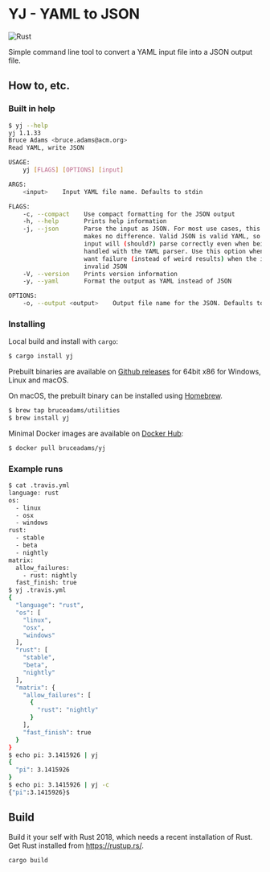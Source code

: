 # YJ - YAML to JSON
![Rust](https://github.com/bruceadams/yj/workflows/Rust/badge.svg)

Simple command line tool to convert a YAML input file into a JSON output file.

## How to, etc.

### Built in help

```bash
$ yj --help
yj 1.1.33
Bruce Adams <bruce.adams@acm.org>
Read YAML, write JSON

USAGE:
    yj [FLAGS] [OPTIONS] [input]

ARGS:
    <input>    Input YAML file name. Defaults to stdin

FLAGS:
    -c, --compact    Use compact formatting for the JSON output
    -h, --help       Prints help information
    -j, --json       Parse the input as JSON. For most use cases, this option
                     makes no difference. Valid JSON is valid YAML, so JSON
                     input will (should?) parse correctly even when being
                     handled with the YAML parser. Use this option when you
                     want failure (instead of weird results) when the input is
                     invalid JSON
    -V, --version    Prints version information
    -y, --yaml       Format the output as YAML instead of JSON

OPTIONS:
    -o, --output <output>    Output file name for the JSON. Defaults to stdout
```

### Installing

Local build and install with `cargo`:

```bash
$ cargo install yj
```

Prebuilt binaries are available on [Github releases](https://github.com/bruceadams/yj/releases) for 64bit x86 for Windows, Linux and macOS.

On macOS, the prebuilt binary can be installed using [Homebrew](https://brew.sh).

```bash
$ brew tap bruceadams/utilities
$ brew install yj
```

Minimal Docker images are available on [Docker Hub](https://cloud.docker.com/repository/docker/bruceadams/yj):

```bash
$ docker pull bruceadams/yj
```

### Example runs

```bash
$ cat .travis.yml
language: rust
os:
  - linux
  - osx
  - windows
rust:
  - stable
  - beta
  - nightly
matrix:
  allow_failures:
    - rust: nightly
  fast_finish: true
$ yj .travis.yml
{
  "language": "rust",
  "os": [
    "linux",
    "osx",
    "windows"
  ],
  "rust": [
    "stable",
    "beta",
    "nightly"
  ],
  "matrix": {
    "allow_failures": [
      {
        "rust": "nightly"
      }
    ],
    "fast_finish": true
  }
}
$ echo pi: 3.1415926 | yj
{
  "pi": 3.1415926
}
$ echo pi: 3.1415926 | yj -c
{"pi":3.1415926}$
```

## Build

Build it your self with Rust 2018, which needs a recent installation of Rust.
Get Rust installed from https://rustup.rs/.

```bash
cargo build
```
